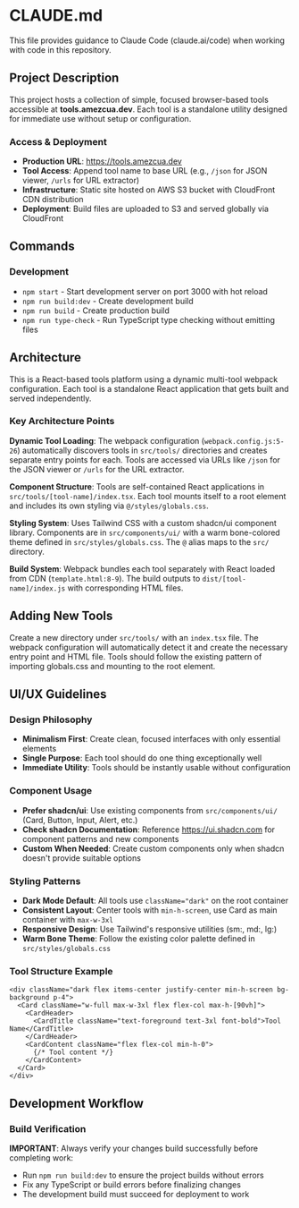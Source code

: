 # CLAUDE.md

This file provides guidance to Claude Code (claude.ai/code) when working with code in this repository.

## Project Description

This project hosts a collection of simple, focused browser-based tools accessible at **tools.amezcua.dev**. Each tool is a standalone utility designed for immediate use without setup or configuration.

### Access & Deployment
- **Production URL**: https://tools.amezcua.dev
- **Tool Access**: Append tool name to base URL (e.g., `/json` for JSON viewer, `/urls` for URL extractor)
- **Infrastructure**: Static site hosted on AWS S3 bucket with CloudFront CDN distribution
- **Deployment**: Build files are uploaded to S3 and served globally via CloudFront

## Commands

### Development
- `npm start` - Start development server on port 3000 with hot reload
- `npm run build:dev` - Create development build
- `npm run build` - Create production build
- `npm run type-check` - Run TypeScript type checking without emitting files

## Architecture

This is a React-based tools platform using a dynamic multi-tool webpack configuration. Each tool is a standalone React application that gets built and served independently.

### Key Architecture Points

**Dynamic Tool Loading**: The webpack configuration (`webpack.config.js:5-26`) automatically discovers tools in `src/tools/` directories and creates separate entry points for each. Tools are accessed via URLs like `/json` for the JSON viewer or `/urls` for the URL extractor.

**Component Structure**: Tools are self-contained React applications in `src/tools/[tool-name]/index.tsx`. Each tool mounts itself to a root element and includes its own styling via `@/styles/globals.css`.

**Styling System**: Uses Tailwind CSS with a custom shadcn/ui component library. Components are in `src/components/ui/` with a warm bone-colored theme defined in `src/styles/globals.css`. The `@` alias maps to the `src/` directory.

**Build System**: Webpack bundles each tool separately with React loaded from CDN (`template.html:8-9`). The build outputs to `dist/[tool-name]/index.js` with corresponding HTML files.

## Adding New Tools

Create a new directory under `src/tools/` with an `index.tsx` file. The webpack configuration will automatically detect it and create the necessary entry point and HTML file. Tools should follow the existing pattern of importing globals.css and mounting to the root element.

## UI/UX Guidelines

### Design Philosophy
- **Minimalism First**: Create clean, focused interfaces with only essential elements
- **Single Purpose**: Each tool should do one thing exceptionally well
- **Immediate Utility**: Tools should be instantly usable without configuration

### Component Usage
- **Prefer shadcn/ui**: Use existing components from `src/components/ui/` (Card, Button, Input, Alert, etc.)
- **Check shadcn Documentation**: Reference https://ui.shadcn.com for component patterns and new components
- **Custom When Needed**: Create custom components only when shadcn doesn't provide suitable options

### Styling Patterns
- **Dark Mode Default**: All tools use `className="dark"` on the root container
- **Consistent Layout**: Center tools with `min-h-screen`, use Card as main container with `max-w-3xl`
- **Responsive Design**: Use Tailwind's responsive utilities (sm:, md:, lg:)
- **Warm Bone Theme**: Follow the existing color palette defined in `src/styles/globals.css`

### Tool Structure Example
```tsx
<div className="dark flex items-center justify-center min-h-screen bg-background p-4">
  <Card className="w-full max-w-3xl flex flex-col max-h-[90vh]">
    <CardHeader>
      <CardTitle className="text-foreground text-3xl font-bold">Tool Name</CardTitle>
    </CardHeader>
    <CardContent className="flex flex-col min-h-0">
      {/* Tool content */}
    </CardContent>
  </Card>
</div>
```

## Development Workflow

### Build Verification
**IMPORTANT**: Always verify your changes build successfully before completing work:
- Run `npm run build:dev` to ensure the project builds without errors
- Fix any TypeScript or build errors before finalizing changes
- The development build must succeed for deployment to work